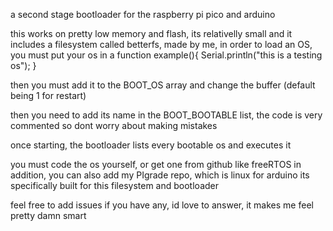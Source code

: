 a second stage bootloader for the raspberry pi pico and arduino

this works on pretty low memory and flash, its relativelly small and it includes a filesystem called betterfs, made by me, in order to load an OS, you must put your os in a function
example(){
 Serial.println("this is a testing os");
}

then you must add it to the BOOT_OS array and change the buffer (default being 1 for restart)

then you need to add its name in the BOOT_BOOTABLE list, the code is very commented so dont worry about making mistakes

once starting, the bootloader lists every bootable os and executes it

you must code the os yourself, or get one from github like freeRTOS
in addition, you can also add my PIgrade repo, which is linux for arduino
its specifically built for this filesystem and bootloader

feel free to add issues if you have any, id love to answer, it makes me feel pretty damn smart